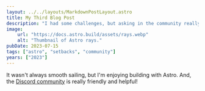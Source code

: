 ```yaml
---
layout: ../../layouts/MarkdownPostLayout.astro
title: My Third Blog Post
description: "I had some challenges, but asking in the community really helped!"
image:
    url: "https://docs.astro.build/assets/rays.webp"
    alt: "Thumbnail of Astro rays."
pubDate: 2023-07-15
tags: ["astro", "setbacks", "community"]
years: ["2023"]
---
```


It wasn't always smooth sailing, but I'm enjoying building with Astro. And, the [Discord community](https://astro.build/chat) is really friendly and helpful!
